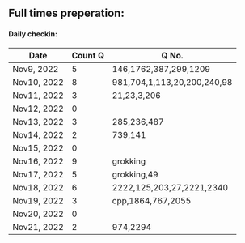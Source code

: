 ## Full times preperation:
#### Daily checkin:  
| Date | Count Q | Q No. |
| --- | ----------- | --------- |
| Nov9, 2022 | 5 | 146,1762,387,299,1209 |
| Nov10, 2022 | 8 | 981,704,1,113,20,200,240,98 |
| Nov11, 2022 | 3 | 21,23,3,206 |
| Nov12, 2022 | 0 |  |
| Nov13, 2022 | 3 | 285,236,487 |
| Nov14, 2022 | 2 | 739,141 |
| Nov15, 2022 | 0 |  |
| Nov16, 2022 | 9 | grokking |
| Nov17, 2022 | 5 | grokking,49 |
| Nov18, 2022 | 6 | 2222,125,203,27,2221,2340 |
| Nov19, 2022 | 3 | cpp,1864,767,2055 |
| Nov20, 2022 | 0 |  |
| Nov21, 2022 | 2 | 974,2294 |
